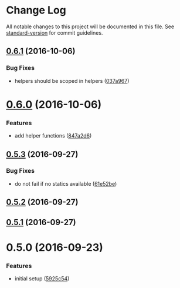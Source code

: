 # Change Log

All notable changes to this project will be documented in this file. See [standard-version](https://github.com/conventional-changelog/standard-version) for commit guidelines.

<a name="0.6.1"></a>
## [0.6.1](https://github.com/sinnerschrader/schlump/compare/v0.6.0...v0.6.1) (2016-10-06)


### Bug Fixes

* helpers should be scoped in helpers ([037a967](https://github.com/sinnerschrader/schlump/commit/037a967))



<a name="0.6.0"></a>
# [0.6.0](https://github.com/sinnerschrader/schlump/compare/v0.5.3...v0.6.0) (2016-10-06)


### Features

* add helper functions ([847a2d6](https://github.com/sinnerschrader/schlump/commit/847a2d6))



<a name="0.5.3"></a>
## [0.5.3](https://github.com/sinnerschrader/schlump/compare/v0.5.2...v0.5.3) (2016-09-27)


### Bug Fixes

* do not fail if no statics available ([61e52be](https://github.com/sinnerschrader/schlump/commit/61e52be))



<a name="0.5.2"></a>
## [0.5.2](https://github.com/sinnerschrader/schlump/compare/v0.5.1...v0.5.2) (2016-09-27)



<a name="0.5.1"></a>
## [0.5.1](https://github.com/sinnerschrader/schlump/compare/v0.5.0...v0.5.1) (2016-09-27)



<a name="0.5.0"></a>
# 0.5.0 (2016-09-23)


### Features

* initial setup ([5925c54](https://github.com/sinnerschrader/schlump/commit/5925c54))
